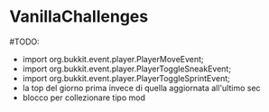 # VanillaChallenges

#TODO:
  - import org.bukkit.event.player.PlayerMoveEvent;
  - import org.bukkit.event.player.PlayerToggleSneakEvent;
  - import org.bukkit.event.player.PlayerToggleSprintEvent;
  - la top del giorno prima invece di quella aggiornata all'ultimo sec
  - blocco per collezionare tipo mod